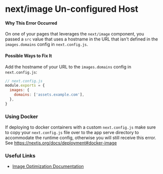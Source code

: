 # next/image Un-configured Host

#### Why This Error Occurred

On one of your pages that leverages the `next/image` component, you passed a `src` value that uses a hostname in the URL that isn't defined in the `images.domains` config in `next.config.js`.

#### Possible Ways to Fix It

Add the hostname of your URL to the `images.domains` config in `next.config.js`:

```js
// next.config.js
module.exports = {
  images: {
    domains: ['assets.example.com'],
  },
}
```

### Using Docker

If deploying to docker containers with a custom `next.config.js` make sure to copy your `next.config.js` file over to the app serve directory to accommodate the runtime config, otherwise you will still receive this error. See https://nextjs.org/docs/deployment#docker-image

### Useful Links

- [Image Optimization Documentation](https://nextjs.org/docs/basic-features/image-optimization)

